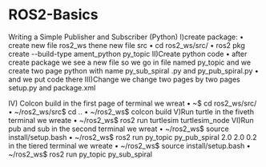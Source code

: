 # ROS2-Basics
Writing a Simple Publisher and Subscriber (Python)
I)create package:
    • create new file ros2_ws thene new file  src
    • cd ros2_ws/src/
    • ros2 pkg create --build-type ament_python py_topic
II)Create python code
    • after create package we see a new file so we go in file named py_topic and we create two page python with name py_sub_spiral .py and py_pub_spiral.py
    • and we put code there
III)Change 
we change two pages by two pages setup.py and package.xml

IV) Colcon build
in the first page of terminal we wreat
    • ~$ cd     ros2_ws/src/
    • ~/ros2_ws/src$    cd ..
    • ~/ros2_ws$   colcon build
V)Run turtle
in the fiveth terminal we wreate
    • ~/ros2_ws$ ros2 run turtlesim turtlesim_node
VI)Run pub and sub
in the second terminal we wreat 
    • ~/ros2_ws$ source install/setup.bash
    • ~/ros2_ws$ ros2 run py_topic py_pub_spiral 2.0 2.0 0.2
in the tiered terminal we wreate
    • ~/ros2_ws$ source install/setup.bash
    • ~/ros2_ws$ ros2 run py_topic py_sub_spiral
